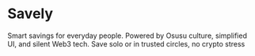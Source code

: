 # Savely
Smart savings for everyday people. Powered by Osusu culture, simplified UI, and silent Web3 tech. Save solo or in trusted circles, no crypto stress
